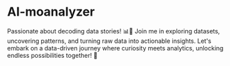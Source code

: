 # AI-moanalyzer
Passionate about decoding data stories! 📊💖 Join me in exploring datasets, uncovering patterns, and turning raw data into actionable insights. Let's embark on a data-driven journey where curiosity meets analytics, unlocking endless possibilities together! 🚀
